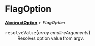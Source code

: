 # FlagOption

[**AbstractOption**](AbstractOption.md) > *FlagOption*

<dl>
    <dt><tt>resolveValue</tt><big>(</big><em>array cmdlineArguments</em><big>)</big></dt>
    <dd>Resolves option value from argv.</dd>
</dl>
